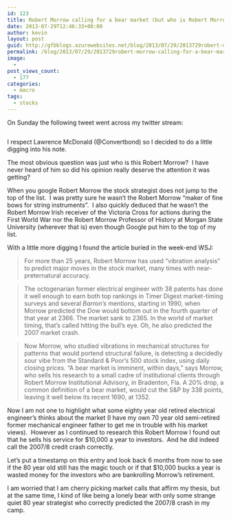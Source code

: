 ```yaml
---
id: 123
title: Robert Morrow calling for a bear market (but who is Robert Morrow?)
date: 2013-07-29T12:46:33+00:00
author: kevin
layout: post
guid: http://gfbblogs.azurewebsites.net/blog/2013/07/29/2013729robert-morrow-calling-for-a-bear-market/
permalink: /blog/2013/07/29/2013729robert-morrow-calling-for-a-bear-market/
image:
  - 
post_views_count:
  - 177
categories:
  - macro
tags:
  - stocks
---
```

On Sunday the following tweet went across my twitter stream:

<img class="aligncenter" alt="" src="http://static.squarespace.com/static/500f3df9e4b006cb9ec150a3/50c60ecbe4b026203261b4d3/51f6641ce4b00d3106719ece/1375101980764/Inbox%20(95%20messages)%20Jul%2029%2013.jpg" />

I respect Lawrence McDonald (@Convertbond) so I decided to do a little digging into his note.

The most obvious question was just who is this Robert Morrow?  I have never heard of him so did his opinion really deserve the attention it was getting?

When you google Robert Morrow the stock strategist does not jump to the top of the list.  I was pretty sure he wasn&#8217;t the Robert Morrow &#8220;maker of fine bows for string instruments&#8221;.  I also quickly deduced that he wasn&#8217;t the Robert Morrow Irish receiver of the Victoria Cross for actions during the First World War nor the Robert Morrow Professor of History at Morgan State University (wherever that is) even though Google put him to the top of my list.

With a little more digging I found the article buried in the week-end WSJ:

> For more than 25 years, Robert Morrow has used &#8220;vibration analysis&#8221; to predict major moves in the stock market, many times with near-preternatural accuracy.

> The octogenarian former electrical engineer with 38 patents has done it well enough to earn both top rankings in Timer Digest market-timing surveys and several _Barron&#8217;s_ mentions, starting in 1990, when Morrow predicted the Dow would bottom out in the fourth quarter of that year at 2366. The market sank to 2365. In the world of market timing, that&#8217;s called hitting the bull&#8217;s eye. Oh, he also predicted the 2007 market crash.

> Now Morrow, who studied vibrations in mechanical structures for patterns that would portend structural failure, is detecting a decidedly sour vibe from the Standard & Poor&#8217;s 500 stock index, using daily closing prices. &#8220;A bear market is imminent, within days,&#8221; says Morrow, who sells his research to a small cadre of institutional clients through Robert Morrow Institutional Advisory, in Bradenton, Fla. A 20% drop, a common definition of a bear market, would cut the S&P by 338 points, leaving it well below its recent 1690, at 1352.

Now I am not one to highlight what some eighty year old retired electrical engineer&#8217;s thinks about the market (I have my own 70 year old semi-retired former mechanical engineer father to get me in trouble with his market views).  However as I continued to research this Robert Morrow I found out that he sells his service for $10,000 a year to investors.  And he did indeed call the 2007/8 credit crash correctly.

Let&#8217;s put a timestamp on this entry and look back 6 months from now to see if the 80 year old still has the magic touch or if that $10,000 bucks a year is wasted money for the investors who are bankrolling Morrow&#8217;s retirement.

I am worried that I am cherry picking market calls that affirm my thesis, but at the same time, I kind of like being a lonely bear with only some strange quiet 80 year strategist who correctly predicted the 2007/8 crash in my camp.

&nbsp;

&nbsp;